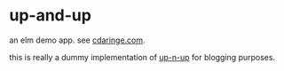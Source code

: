# up-and-up

an elm demo app.  see [cdaringe.com](https://cdaring.com/elm-up-and-up).

this is really a dummy implementation of [up-n-up](https://cdaring.com/elm-up-n-up) for blogging purposes.
